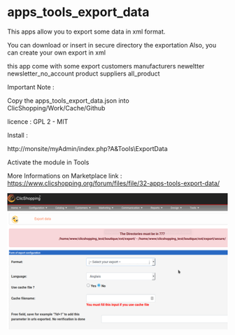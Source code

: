 # apps_tools_export_data

This apps allow you to export some data in xml format.

You can download or insert in secure directory the exportation
Also, you can create your own export in xml

this app come with some export
customers
manufacturers
neweltter
newsletter_no_account
product
suppliers
all_product

Important Note :

Copy the apps_tools_export_data.json into ClicShopping/Work/Cache/Github

licence  : GPL 2 - MIT

Install :

http://monsite/myAdmin/index.php?A&Tools\ExportData

Activate the module in Tools

More Informations on Marketplace
link : https://www.clicshopping.org/forum/files/file/32-apps-tools-export-data/

![export](https://github.com/ClicShoppingOfficialModulesV3/apps_tools_export_data/blob/master/ModuleInfosJson/export_data.png)


